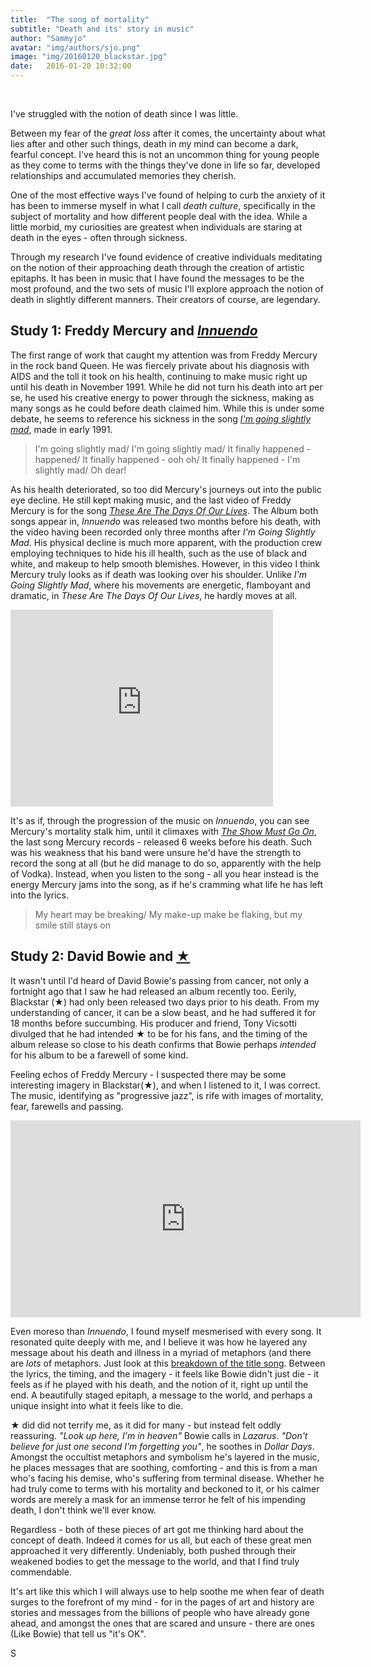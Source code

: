 ```yaml
---
title:  "The song of mortality"
subtitle: "Death and its' story in music"
author: "Sammyjo"
avatar: "img/authors/sjo.png"
image: "img/20160120_blackstar.jpg"
date:   2016-01-20 10:32:00
---
```

&nbsp;

I've struggled with the notion of death since I was little.
 
Between my fear of the _great loss_ after it comes, the uncertainty about what lies after and other such things, death in my mind can become a dark, fearful concept. I've heard this is not an uncommon thing for young people as they come to terms with the things they've done in life so far, developed relationships and accumulated memories they cherish.

One of the most effective ways I've found of helping to curb the anxiety of it has been to immerse myself in what I call _death culture_, specifically in the subject of mortality and how different people deal with the idea. While a little morbid, my curiosities are greatest when individuals are staring at death in the eyes - often through sickness.

Through my research I've found evidence of creative individuals meditating on the notion of their approaching death through the creation of artistic epitaphs. It has been in music that I have found the messages to be the most profound, and the two sets of music I'll explore approach the notion of death in slightly different manners. Their creators of course, are legendary.

## Study 1: Freddy Mercury and [_Innuendo_](https://www.youtube.com/watch?v=g2N0TkfrQhY&list=PL2tMgWgIvcWk84VJAsBjMZdnmdEa95pUK)

The first range of work that caught my attention was from Freddy Mercury in the rock band Queen. He was fiercely private about his diagnosis with AIDS and the toll it took on his health, continuing to make music right up until his death in November 1991. 
While he did not turn his death into art per se, he used his creative energy to power through the sickness, making as many songs as he could before death claimed him. While this is under some debate, he seems to reference his sickness in the song [_I'm going slightly mad_](https://en.wikipedia.org/wiki/I%27m_Going_Slightly_Mad), made in early 1991. 

>I'm going slightly mad/
 I'm going slightly mad/
 It finally happened - happened/
 It finally happened - ooh oh/
 It finally happened - I'm slightly mad/
 Oh dear!

As his health deteriorated, so too did Mercury's journeys out into the public eye decline. He still kept making music, and the last video of Freddy Mercury is for the song [_These Are The Days Of Our Lives_](https://en.wikipedia.org/wiki/These_Are_the_Days_of_Our_Lives). The Album both songs appear in, _Innuendo_ was released two months before his death, with the video having been recorded only three months after _I'm Going Slightly Mad_. 
His physical decline is much more apparent, with the production crew employing techniques to hide his ill health, such as the use of black and white, and makeup to help smooth blemishes. However, in this video I think Mercury truly looks as if death was looking over his shoulder. Unlike _I'm Going Slightly Mad_, where his movements are energetic, flamboyant and dramatic, in _These Are The Days Of Our Lives_, he hardly moves at all.

<iframe width="420" height="315" src="https://www.youtube.com/embed/oB4K0scMysc" frameborder="0" allowfullscreen="allowfullscreen"> </iframe>

It's as if, through the progression of the music on _Innuendo_, you can see Mercury's mortality stalk him, until it climaxes with [_The Show Must Go On_](https://en.wikipedia.org/wiki/The_Show_Must_Go_On_\(Queen_song\)), the last song Mercury records - released 6 weeks before his death. Such was his weakness that his band were unsure he'd have the strength to record the song at all (but he did manage to do so, apparently with the help of Vodka). Instead, when you listen to the song - all you hear instead is the energy Mercury jams into the song, as if he's cramming what life he has left into the lyrics.
 
 >My heart may be breaking/ My make-up make be flaking, but my smile still stays on
  
## Study 2: David Bowie and [★](https://www.youtube.com/watch?v=kszLwBaC4Sw&list=PLvQskJAg3ncLHZYu9cmjvgFFOroZMwkIZ)
  
It wasn't until I'd heard of David Bowie's passing from cancer, not only a fortnight ago that I saw he had released an album recently too. Eerily, Blackstar (★) had only been released two days prior to his death. From my understanding of cancer, it can be a slow beast, and he had suffered it for 18 months before succumbing. 
His producer and friend, Tony Vicsotti divulged that he had intended ★ to be for his fans, and the timing of the album release so close to his death confirms that Bowie perhaps _intended_ for his album to be a farewell of some kind.

Feeling echos of Freddy Mercury - I suspected there may be some interesting imagery in Blackstar(★), and when I listened to it, I was correct. The music, identifying as "progressive jazz", is rife with images of mortality, fear, farewells and passing.

<iframe width="560" height="315" src="https://www.youtube.com/embed/y-JqH1M4Ya8" frameborder="0"  allowfullscreen="allowfullscreen"> </iframe>

Even moreso than _Innuendo_, I found myself mesmerised with every song. It resonated quite deeply with me, and I believe it was how he layered any message about his death and illness in a myriad of metaphors (and there are _lots_ of metaphors. Just look at this [breakdown of the title song](http://flavorwire.com/548737/deconstructing-the-imagery-in-david-bowies-blackstar-video). Between the lyrics, the timing, and the imagery - it feels like Bowie didn't just die - it feels as if he played with his death, and the notion of it, right up until the end. A beautifully staged epitaph, a message to the world, and perhaps a unique insight into what it feels like to die.

★ did did not terrify me, as it did for many - but instead felt oddly reassuring. _"Look up here, I'm in heaven"_ Bowie calls in _Lazarus_. _"Don't believe for just one second I'm forgetting you"_, he soothes in _Dollar Days_. Amongst the occultist metaphors and symbolism he's layered in the music, he places messages that are soothing, comforting - and this is from a man who's facing his demise, who's suffering from terminal disease. Whether he had truly come to terms with his mortality and beckoned to it, or his calmer words are merely a mask for an immense terror he felt of his impending death, I don't think we'll ever know.
 
Regardless - both of these pieces of art got me thinking hard about the concept of death. Indeed it comes for us all, but each of these great men approached it very differently. Undeniably, both pushed through their weakened bodies to get the message to the world, and that I find truly commendable. 

It's art like this which I will always use to help soothe me when fear of death surges to the forefront of my mind - for in the pages of art and history are stories and messages from the billions of people who have already gone ahead, and amongst the ones that are scared and unsure - there are ones (Like Bowie) that tell us "it's OK".

S